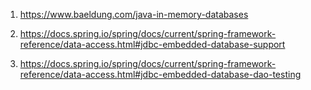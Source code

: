 1) https://www.baeldung.com/java-in-memory-databases

2) https://docs.spring.io/spring/docs/current/spring-framework-reference/data-access.html#jdbc-embedded-database-support

3) https://docs.spring.io/spring/docs/current/spring-framework-reference/data-access.html#jdbc-embedded-database-dao-testing


